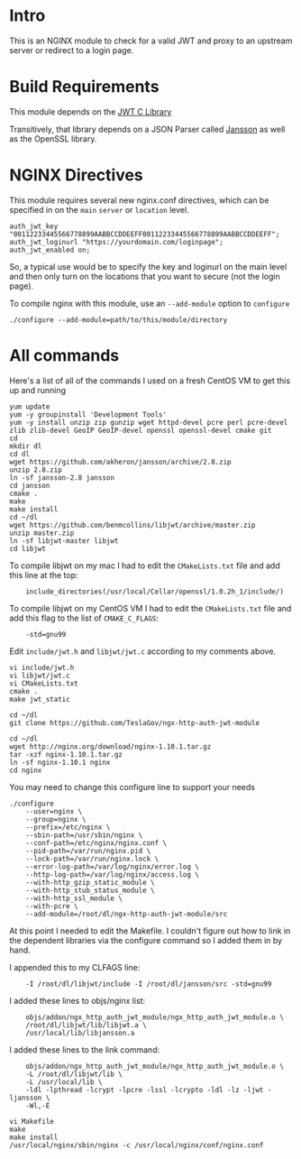 # Intro
This is an NGINX module to check for a valid JWT and proxy to an upstream server or redirect to a login page.

# Build Requirements
This module depends on the [JWT C Library](https://github.com/benmcollins/libjwt)

Transitively, that library depends on a JSON Parser called [Jansson](https://github.com/akheron/jansson) as well as the OpenSSL library.

# NGINX Directives
This module requires several new nginx.conf directives, which can be specified in on the `main` `server` or `location` level.

```
auth_jwt_key "00112233445566778899AABBCCDDEEFF00112233445566778899AABBCCDDEEFF";
auth_jwt_loginurl "https://yourdomain.com/loginpage";
auth_jwt_enabled on;
```

So, a typical use would be to specify the key and loginurl on the main level and then only turn on the locations that you want to secure (not the login page).

To compile nginx with this module, use an `--add-module` option to `configure`

```
./configure --add-module=path/to/this/module/directory
```

# All commands
Here's a list of all of the commands I used on a fresh CentOS VM to get this up and running

```
yum update
yum -y groupinstall 'Development Tools'
yum -y install unzip zip gunzip wget httpd-devel pcre perl pcre-devel zlib zlib-devel GeoIP GeoIP-devel openssl openssl-devel cmake git
cd
mkdir dl
cd dl
wget https://github.com/akheron/jansson/archive/2.8.zip
unzip 2.8.zip
ln -sf jansson-2.8 jansson
cd jansson
cmake .
make
make install
cd ~/dl
wget https://github.com/benmcollins/libjwt/archive/master.zip
unzip master.zip
ln -sf libjwt-master libjwt
cd libjwt
```

To compile libjwt on my mac I had to edit the `CMakeLists.txt` file and add this line at the top:

```
	include_directories(/usr/local/Cellar/openssl/1.0.2h_1/include/)
```

To compile libjwt on my CentOS VM I had to edit the `CMakeLists.txt` file and add this flag to the list of `CMAKE_C_FLAGS`:

```
	-std=gnu99
```

Edit `include/jwt.h` and `libjwt/jwt.c` according to my comments above.

```
vi include/jwt.h
vi libjwt/jwt.c
vi CMakeLists.txt
cmake .
make jwt_static

cd ~/dl
git clone https://github.com/TeslaGov/ngx-http-auth-jwt-module

cd ~/dl
wget http://nginx.org/download/nginx-1.10.1.tar.gz
tar -xzf nginx-1.10.1.tar.gz
ln -sf nginx-1.10.1 nginx
cd nginx
```

You may need to change this configure line to support your needs

```
./configure 
	--user=nginx \
	--group=nginx \
	--prefix=/etc/nginx \
	--sbin-path=/usr/sbin/nginx \
	--conf-path=/etc/nginx/nginx.conf \
	--pid-path=/var/run/nginx.pid \
	--lock-path=/var/run/nginx.lock \
	--error-log-path=/var/log/nginx/error.log \
	--http-log-path=/var/log/nginx/access.log \ 
	--with-http_gzip_static_module \
	--with-http_stub_status_module \
	--with-http_ssl_module \
	--with-pcre \
	--add-module=/root/dl/ngx-http-auth-jwt-module/src
```

At this point I needed to edit the Makefile.  I couldn't figure out how to link in the dependent libraries via the configure command so I added them in by hand.

I appended this to my CLFAGS line:

```
	-I /root/dl/libjwt/include -I /root/dl/jansson/src -std=gnu99
```

I added these lines to objs/nginx list:

```
	objs/addon/ngx_http_auth_jwt_module/ngx_http_auth_jwt_module.o \
    /root/dl/libjwt/lib/libjwt.a \
    /usr/local/lib/libjansson.a
```

I added these lines to the link command:

```
	objs/addon/ngx_http_auth_jwt_module/ngx_http_auth_jwt_module.o \
    -L /root/dl/libjwt/lib \
    -L /usr/local/lib \
    -ldl -lpthread -lcrypt -lpcre -lssl -lcrypto -ldl -lz -ljwt -ljansson \
    -Wl,-E
```

```
vi Makefile
make
make install
/usr/local/nginx/sbin/nginx -c /usr/local/nginx/conf/nginx.conf
```
